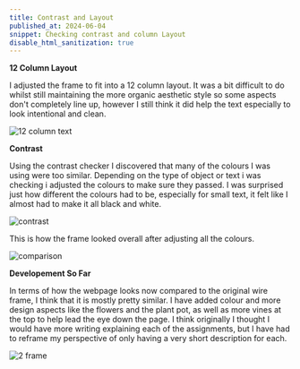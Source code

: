 ```yaml
---
title: Contrast and Layout
published_at: 2024-06-04
snippet: Checking contrast and column Layout
disable_html_sanitization: true
---
```

**12 Column Layout**

I adjusted the frame to fit into a 12 column layout. It was a bit difficult to do whilst still maintaining the more organic aesthetic style so some aspects don't completely line up, however I still think it did help the text especially to look intentional and clean. 

![12 column text](/w11s2/column.png)

**Contrast**

Using the contrast checker I discovered that many of the colours I was using were too similar. Depending on the type of object or text i was checking i adjusted the colours to make sure they passed. I was surprised just how different the colours had to be, especially for small text, it felt like I almost had to make it all black and white. 

![contrast](/w11s2/contrast.png)

This is how the frame looked overall after adjusting all the colours. 

![comparison](/w11s2/colour.png)

**Developement So Far**

In terms of how the webpage looks now compared to the original wire frame, I think that it is mostly pretty similar. I have added colour and more design aspects like the flowers and the plant pot, as well as more vines at the top to help lead the eye down the page. I think originally I thought I would have more writing explaining each of the assignments, but I have had to reframe my perspective of only having a very short description for each. 

![2 frame](/w11s2/comp.png)
